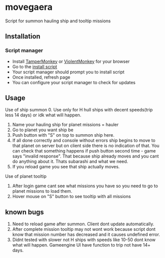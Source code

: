 # movegaera
Script for summon hauling ship and tooltip missions

## Installation

### Script manager

- Install [TamperMonkey](http://tampermonkey.net) or [ViolentMonkey](https://violentmonkey.github.io/get-it) for your browser
- Go to the [install script](https://github.com/detkyle/movegaera/blob/main/movegaera.user.js)
- Your script manager should prompt you to install script
- Once installed, refresh page
- You can configure your script manager to check for updates

## Usage

Use of ship summon
0. Use only for H hull ships with decent speeds(trip less 14 days) or idk what will happen.
1. Name your hauling ship for planet missions = hauler
2. Go to planet you want ship be
3. Push button with "S" on top to summon ship here.
4. If all done correctly and console without errors ship begins to move to that planet on server but on client side there is no indication of that. You can check that something happens if push button second time - game says "invalid response". That because ship already moves and you cant do anything about it. Thats subarashi and what we need.
5. If you reload game you see that ship actually moves. 

Use of planet tooltip
1. After login game cant see what missions you have so you need to go to planet missions to load them.
2. Hover mouse on "S" button to see tooltip with all missions

## known bugs 
1. Need to reload game after summon. Client dont update automatically.
2. After complete mission tooltip may not wont work because script dont know that mission number has decreased and it causes undefined error. 
3. Didnt tested with slower not H ships with speeds like 10-50 dont know what will happen. Gameengine UI have function to trip not have 14+ days.

